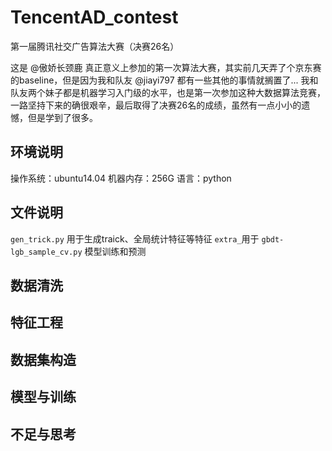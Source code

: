 # TencentAD_contest
第一届腾讯社交广告算法大赛（决赛26名）

这是 @傲娇长颈鹿 真正意义上参加的第一次算法大赛，其实前几天弄了个京东赛的baseline，但是因为我和队友 @jiayi797 都有一些其他的事情就搁置了...
我和队友两个妹子都是机器学习入门级的水平，也是第一次参加这种大数据算法竞赛，一路坚持下来的确很艰辛，最后取得了决赛26名的成绩，虽然有一点小小的遗憾，但是学到了很多。

## 环境说明

操作系统：ubuntu14.04
机器内存：256G
语言：python

## 文件说明
`gen_trick.py` 用于生成traick、全局统计特征等特征
`extra_`用于
`gbdt-lgb_sample_cv.py` 模型训练和预测

## 数据清洗

## 特征工程

## 数据集构造

## 模型与训练

## 不足与思考
